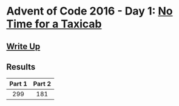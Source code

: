 # Advent of Code 2016 - Day 1: [No Time for a Taxicab](https://adventofcode.com/2016/day/1)

## [Write Up](https://github.com/CodingAP/advent-of-code/blob/main/writeups/2016/day1_writeup.md)
## Results
| Part 1 | Part 2 | 
|:---:|:---:|
| 299 | 181 |